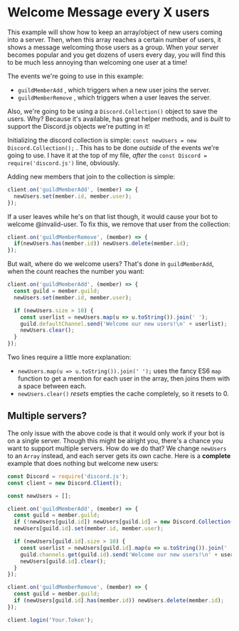 # Welcome Message every X users

This example will show how to keep an array/object of new users coming into a server. Then, when this array reaches a certain number of users, it shows a message welcoming those users as a group. When your server becomes popular and you get dozens of users every day, you will find this to be much less annoying than welcoming one user at a time!

The events we're going to use in this example:

* `guildMemberAdd` , which triggers when a new user joins the server.
* `guildMemberRemove` , which triggers when a user leaves the server.

Also, we're going to be using a `Discord.Collection()` object to save the users. Why? Because it's available, has great helper methods, and is _built_ to support the Discord.js objects we're putting in it!

Initializing the discord collection is simple: `const newUsers = new Discord.Collection();` . This has to be done _outside_ of the events we're going to use. I have it at the top of my file, _after_ the `const Discord = require('discord.js')` line, obviously.

Adding new members that join to the collection is simple:

```js
client.on('guildMemberAdd', (member) => {
  newUsers.set(member.id, member.user);
});
```

If a user leaves while he's on that list though, it would cause your bot to welcome @invalid-user. To fix this, we remove that user from the collection:

```js
client.on('guildMemberRemove', (member) => {
  if(newUsers.has(member.id)) newUsers.delete(member.id);
});
```

But wait, where do we welcome users? That's done in `guildMemberAdd`, when the count reaches the number you want:

```js
client.on('guildMemberAdd', (member) => {
  const guild = member.guild;
  newUsers.set(member.id, member.user);

  if (newUsers.size > 10) {
    const userlist = newUsers.map(u => u.toString()).join(' ');
    guild.defaultChannel.send('Welcome our new users!\n' + userlist);
    newUsers.clear();
  }
});
```

Two lines require a little more explanation:

* `newUsers.map(u => u.toString()).join(' ');` uses the fancy ES6 `map` function to get a mention for each user in the array, then joins them with a space between each.
* `newUsers.clear()` _resets_ empties the cache completely, so it resets to 0.

## Multiple servers?

The only issue with the above code is that it would only work if your bot is on a single server. Though this might be alright you, there's a chance you want to support multiple servers. How do we do that? We change `newUsers` to an `Array` instead, and each server gets its own cache. Here is a **complete** example that does nothing but welcome new users:

```js
const Discord = require('discord.js');
const client = new Discord.Client();

const newUsers = [];

client.on('guildMemberAdd', (member) => {
  const guild = member.guild;
  if (!newUsers[guild.id]) newUsers[guild.id] = new Discord.Collection();
  newUsers[guild.id].set(member.id, member.user);

  if (newUsers[guild.id].size > 10) {
    const userlist = newUsers[guild.id].map(u => u.toString()).join(' ');
    guild.channels.get(guild.id).send('Welcome our new users!\n' + userlist);
    newUsers[guild.id].clear();
  }
});

client.on('guildMemberRemove', (member) => {
  const guild = member.guild;
  if (newUsers[guild.id].has(member.id)) newUsers.delete(member.id);
});

client.login('Your.Token');
```
